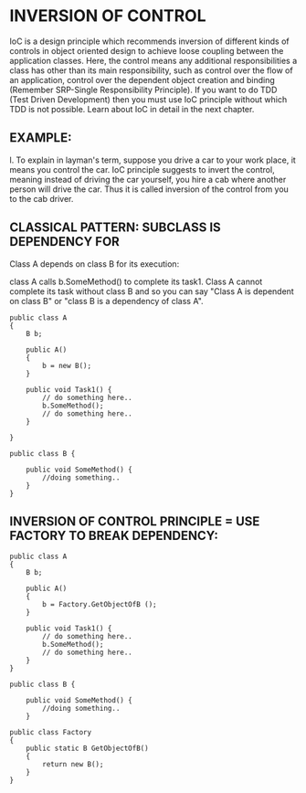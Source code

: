 # INVERSION OF CONTROL
IoC is a design principle which recommends inversion of different kinds of controls in object oriented design to achieve loose coupling between the application classes. Here, the control means any additional responsibilities a class has other than its main responsibility, such as control over the flow of an application, control over the dependent object creation and binding (Remember SRP-Single Responsibility Principle). If you want to do TDD (Test Driven Development) then you must use IoC principle without which TDD is not possible. Learn about IoC in detail in the next chapter.

## EXAMPLE:

l. To explain in layman's term, suppose you drive a car to your work place, it means you control the car. IoC principle suggests to invert the control, meaning instead of driving the car yourself, you hire a cab where another person will drive the car. Thus it is called inversion of the control from you to the cab driver. 

## CLASSICAL PATTERN: SUBCLASS IS DEPENDENCY FOR 
Class A depends on class B for its execution: 

class A calls b.SomeMethod() to complete its task1. Class A cannot complete its task without class B and so you can say "Class A is dependent on class B" or "class B is a dependency of class A".

```
public class A
{
    B b;

    public A()
    {
        b = new B();
    }

    public void Task1() {
        // do something here..
        b.SomeMethod();
        // do something here..
    }

}

public class B {

    public void SomeMethod() { 
        //doing something..
    }
}

```
## INVERSION OF CONTROL PRINCIPLE = USE FACTORY TO BREAK DEPENDENCY:
```
public class A
{
    B b;

    public A()
    {
        b = Factory.GetObjectOfB ();
    }

    public void Task1() {
        // do something here..
        b.SomeMethod();
        // do something here..
    }
}

public class B {

    public void SomeMethod() { 
        //doing something..
    }

public class Factory
{
    public static B GetObjectOfB() 
    {
        return new B();
    }
}
```


